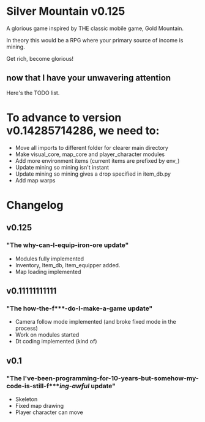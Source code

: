 # Silver Mountain v0.125
A glorious game inspired by THE classic mobile game, Gold Mountain.

In theory this would be a RPG where your primary source of income is mining.

Get rich, become glorious!

## now that I have your unwavering attention
Here's the TODO list.

# To advance to version v0.14285714286, we need to:
- Move all imports to different folder for clearer main directory
- Make visual_core, map_core and player_character modules
- Add more environment items (current items are prefixed by env_)
- Update mining so mining isn't instant
- Update mining so mining gives a drop specified in item_db.py
- Add map warps

# Changelog
## v0.125 
### "The why-can-I-equip-iron-ore update"
- Modules fully implemented
- Inventory, Item_db, Item_equipper added.
- Map loading implemented

## v0.11111111111 
### "The how-the-f***-do-I-make-a-game update"
- Camera follow mode implemented (and broke fixed mode in the process)
- Work on modules started
- Dt coding implemented (kind of)

## v0.1 
### "The I've-been-programming-for-10-years-but-somehow-my-code-is-still-f****ing-awful* update"
- Skeleton
- Fixed map drawing
- Player character can move
